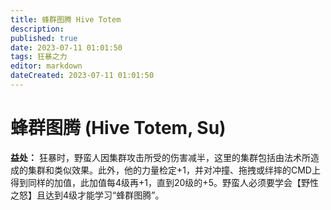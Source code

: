 ```yaml
---
title: 蜂群图腾 Hive Totem
description: 
published: true
date: 2023-07-11 01:01:50
tags: 狂暴之力
editor: markdown
dateCreated: 2023-07-11 01:01:50
---
```


# 蜂群图腾 (Hive Totem, Su)

**益处：** 狂暴时，野蛮人因集群攻击所受的伤害减半，这里的集群包括由法术所造成的集群和类似效果。此外，他的力量检定+1，并对冲撞、拖拽或绊摔的CMD上得到同样的加值，此加值每4级再+1，直到20级的+5。野蛮人必须要学会【野性之怒】且达到4级才能学习“蜂群图腾”。
